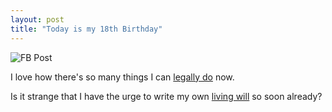 ```yaml
---
layout: post
title: "Today is my 18th Birthday"
---
```


![FB Post](http://f.cl.ly/items/3U1P0Q393J3n2F3h0t0d/Screen%20Shot%202012-09-22%20at%208.56.02%20PM.png)

I love how there's so many things I can [legally do](https://scatterbeams.wordpress.com/2010/09/28/things-you-can-do-when-you-turn-18/) now.

Is it strange that I have the urge to write my own [living will](https://en.wikipedia.org/wiki/Advance_health_care_directive) so soon already?

